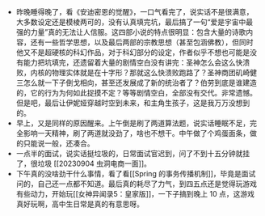 - 昨晚睡得晚了，看《安迪密恩的觉醒》，一口气看完了，说实话不是很满意，大多数设定还是模棱两可的，没有认真填完坑，最后搞了一句“爱是宇宙中最强的力量”真的无法让人信服。这四部小说的特点很明显：包含大量的诗歌内容，还有一些哲学思想，以及最后两部的宗教思想（甚至包涵佛教），但同时他又不是超硬核的科幻作品，对于科幻部分的设定，作者似乎不想也可能是没有能力把坑填完，还遗留着大量的剧情空白没有讲完：圣神怎么会这么快溃败，内核的物理实体就是在十字形？那就这么快溃败跑路了？圣神商团矶崎健三怎么就一下子倒戈相向，甚至还发展成了新的统治者了？伯劳到底是谁建造的，它的行为为何如此捉摸不定？等等剧情空白，全部没有交代。非常遗憾。但是吧，最后让伊妮娅穿越时空到未来，和主角生孩子，这是我万万没想到的。
- 早上，又是同样的原因醒来。上午倒是刷了两道算法题，说实话睡眠不足，完全影响一天精神，刷了两道就没劲了，啥也不想干。中午做了个鸡蛋面条，做的只能说一般，还凑合。
- 一点半的面试，说实话挺垃圾的，日常面试官迟到，问了不到十五分钟就挂了，很垃圾 [[20230904 虫洞电商一面]]。
- 下午真的没啥劲干什么事情，看了看[[Spring 的事务传播机制]]，毕竟是面试问的，自己还一点都不知道。最后真的耗尽了力气，到四五点还是觉得玩游戏有些动力，开始玩[[女神异闻录5：皇家版]]，一下子搞到晚上 10 点，这游戏真好玩啊，高中生日常是真的有意思呀。
